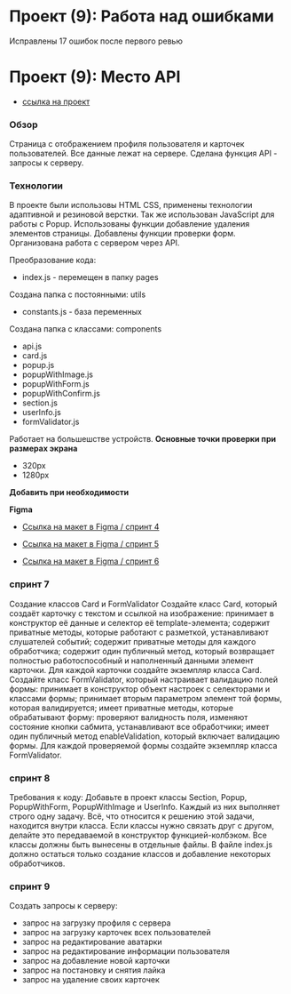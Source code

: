 # Проект (9): Работа над ошибками
Исправлены 17 ошибок после первого ревью
# Проект (9): Место API

* [ссылка на проект](https://pavel-khokhlov.github.io/mesto/)

### Обзор
Страница с отображением профиля пользователя и карточек пользователей. Все данные лежат на сервере. Сделана функция API - запросы к серверу.

### Технологии
В проекте были использовы HTML CSS, применены технологии адаптивной и резиновой верстки. Так же использован JavaScript для работы с Popup. Использованы функции добавление удаления элементов страницы. Добавлены функции проверки форм.
Организована работа с сервером через API.

Преобразование кода:
* index.js - перемещен в папку pages

Создана папка с постоянными: utils
* constants.js - база переменных

Создана папка с классами: components
* api.js
* card.js
* popup.js
* popupWithImage.js
* popupWithForm.js
* popupWithConfirm.js
* section.js
* userInfo.js
* formValidator.js

Работает на большешстве устройств.
**Основные точки проверки при размерах экрана**
* 320px 
* 1280px

**Добавить при необходимости**


**Figma**

* [Ссылка на макет в Figma / спринт 4](https://www.figma.com/file/StZjf8HnoeLdiXS7dYrLAh/JavaScript.-Sprint-4)

* [Ссылка на макет в Figma / спринт 5](https://www.figma.com/file/nlYpT4VhFiwimn2YlncrcF/JavaScript.-Sprint-5?node-id=0%3A1)

* [Ссылка на макет в Figma / спринт 6](https://www.figma.com/file/XNaGNEZD5NEjeyJzAT4gMb/JavaScript.-Sprint-6?node-id=0%3A1)

### спринт 7

Создание классов Card и FormValidator
Создайте класс Card, который создаёт карточку с текстом и ссылкой на изображение:
принимает в конструктор её данные и селектор её template-элемента;
содержит приватные методы, которые работают с разметкой, устанавливают слушателей событий;
содержит приватные методы для каждого обработчика;
содержит один публичный метод, который возвращает полностью работоспособный и наполненный данными элемент карточки.
Для каждой карточки создайте экземпляр класса Card.
Создайте класс FormValidator, который настраивает валидацию полей формы:
принимает в конструктор объект настроек с селекторами и классами формы;
принимает вторым параметром элемент той формы, которая валидируется;
имеет приватные методы, которые обрабатывают форму: проверяют валидность поля, изменяют состояние кнопки сабмита, устанавливают все обработчики;
имеет один публичный метод enableValidation, который включает валидацию формы.
Для каждой проверяемой формы создайте экземпляр класса FormValidator.

### спринт 8

Требования к коду:
Добавьте в проект классы Section, Popup, PopupWithForm, PopupWithImage и UserInfo. Каждый из них выполняет строго одну задачу. Всё, что относится к решению этой задачи, находится внутри класса.
Если классы нужно связать друг с другом, делайте это передаваемой в конструктор функцией-колбэком.
Все классы должны быть вынесены в отдельные файлы.
В файле index.js должно остаться только создание классов и добавление некоторых обработчиков.

### спринт 9
Создать запросы к серверу:
* запрос на загрузку профиля с сервера
* запрос на загрузку карточек всех пользователей
* запрос на редактирование аватарки
* запрос на редактирование информации пользователя
* запрос на добавление новой карточки
* запрос на постановку и снятия лайка
* запрос на удаление своих карточек
